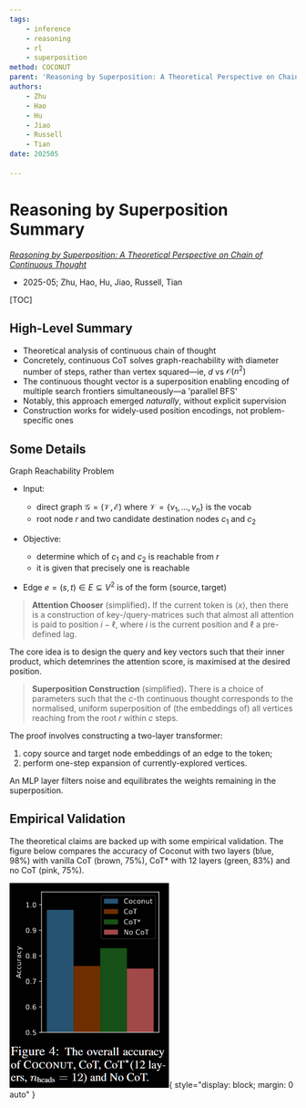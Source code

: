 ```yaml
---
tags:
    - inference
    - reasoning
    - rl
    - superposition
method: COCONUT
parent: 'Reasoning by Superposition: A Theoretical Perspective on Chain of Continuous Thought'
authors:
    - Zhu
    - Hao
    - Hu
    - Jiao
    - Russell
    - Tian
date: 202505

---
```

# Reasoning by Superposition Summary

[*Reasoning by Superposition: A Theoretical Perspective on Chain of Continuous Thought*](https://arxiv.org/abs/2505.12514)

-   2025-05; Zhu, Hao, Hu, Jiao, Russell, Tian

[TOC]

## High-Level Summary

-   Theoretical analysis of continuous chain of thought
-   Concretely, continuous CoT solves graph-reachability with diameter number of steps, rather than vertex squared—ie, $d$ vs $\mathcal O(n^2)$
-   The continuous thought vector is a superposition enabling encoding of multiple search frontiers simultaneously—a 'parallel BFS'
-   Notably, this approach emerged *naturally*, without explicit supervision
-   Construction works for widely-used position encodings, not problem-specific ones

## Some Details

Graph Reachability Problem

-   Input:

    -   direct graph $\mathcal G = (\mathcal V, \mathcal E)$ where $\mathcal V = \{v_1, ..., v_n\}$ is the vocab
    -   root node $r$ and two candidate destination nodes $c_1$ and $c_2$

-   Objective:

    -   determine which of $c_1$ and $c_2$ is reachable from $r$
    -   it is given that precisely one is reachable

-   Edge $e = (s, t) \in E \subseteq V^2$ is of the form $(\textsf{source}, \textsf{target})$

> **Attention Chooser** (simplified)**.** If the current token is $\langle x \rangle$, then there is a construction of key-/query-matrices such that almost all attention is paid to position $i - \ell$, where $i$ is the current position and $\ell$ a pre-defined lag.

The core idea is to design the query and key vectors such that their inner product, which detemrines the attention score, is maximised at the desired position.

> **Superposition Construction** (simplified)**.** There is a choice of parameters such that the $c$-th continuous thought corresponds to the normalised, uniform superposition of (the embeddings of) all vertices reaching from the root $r$ within $c$ steps.

The proof involves constructing a two-layer transformer:

1.  copy source and target node embeddings of an edge to the token;
2.  perform one-step expansion of currently-explored vertices.

An MLP layer filters noise and equilibrates the weights remaining in the superposition.

## Empirical Validation

The theoretical claims are backed up with some empirical validation. The figure below compares the accuracy of Coconut with two layers (blue, 98%) with vanilla CoT (brown, 75%), CoT\* with 12 layers (green, 83%) and no CoT (pink, 75%).

![accuracy comparison: Coconut → 98%, CoT → 75%, CoT\* → 83%, baseline → 75%](attachments/Reasoning%20by%20Superposition%20-%20Empirical%20Accuracy.png){ style="display: block; margin: 0 auto" }
